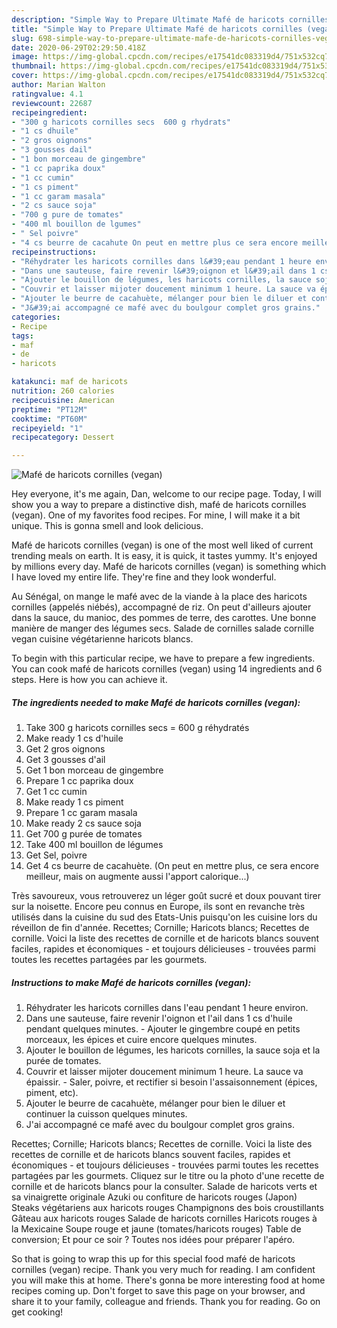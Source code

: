 ```yaml
---
description: "Simple Way to Prepare Ultimate Mafé de haricots cornilles (vegan)"
title: "Simple Way to Prepare Ultimate Mafé de haricots cornilles (vegan)"
slug: 698-simple-way-to-prepare-ultimate-mafe-de-haricots-cornilles-vegan
date: 2020-06-29T02:29:50.418Z
image: https://img-global.cpcdn.com/recipes/e17541dc083319d4/751x532cq70/mafe-de-haricots-cornilles-vegan-photo-principale-de-la-recette.jpg
thumbnail: https://img-global.cpcdn.com/recipes/e17541dc083319d4/751x532cq70/mafe-de-haricots-cornilles-vegan-photo-principale-de-la-recette.jpg
cover: https://img-global.cpcdn.com/recipes/e17541dc083319d4/751x532cq70/mafe-de-haricots-cornilles-vegan-photo-principale-de-la-recette.jpg
author: Marian Walton
ratingvalue: 4.1
reviewcount: 22687
recipeingredient:
- "300 g haricots cornilles secs  600 g rhydrats"
- "1 cs dhuile"
- "2 gros oignons"
- "3 gousses dail"
- "1 bon morceau de gingembre"
- "1 cc paprika doux"
- "1 cc cumin"
- "1 cs piment"
- "1 cc garam masala"
- "2 cs sauce soja"
- "700 g pure de tomates"
- "400 ml bouillon de lgumes"
- " Sel poivre"
- "4 cs beurre de cacahute On peut en mettre plus ce sera encore meilleur mais on augmente aussi lapport calorique"
recipeinstructions:
- "Réhydrater les haricots cornilles dans l&#39;eau pendant 1 heure environ."
- "Dans une sauteuse, faire revenir l&#39;oignon et l&#39;ail dans 1 cs d&#39;huile pendant quelques minutes. Ajouter le gingembre coupé en petits morceaux, les épices et cuire encore quelques minutes."
- "Ajouter le bouillon de légumes, les haricots cornilles, la sauce soja et la purée de tomates."
- "Couvrir et laisser mijoter doucement minimum 1 heure. La sauce va épaissir. Saler, poivre, et rectifier si besoin l&#39;assaisonnement (épices, piment, etc)."
- "Ajouter le beurre de cacahuète, mélanger pour bien le diluer et continuer la cuisson quelques minutes."
- "J&#39;ai accompagné ce mafé avec du boulgour complet gros grains."
categories:
- Recipe
tags:
- maf
- de
- haricots

katakunci: maf de haricots 
nutrition: 260 calories
recipecuisine: American
preptime: "PT12M"
cooktime: "PT60M"
recipeyield: "1"
recipecategory: Dessert

---
```



![Mafé de haricots cornilles (vegan)](https://img-global.cpcdn.com/recipes/e17541dc083319d4/751x532cq70/mafe-de-haricots-cornilles-vegan-photo-principale-de-la-recette.jpg)

Hey everyone, it's me again, Dan, welcome to our recipe page. Today, I will show you a way to prepare a distinctive dish, mafé de haricots cornilles (vegan). One of my favorites food recipes. For mine, I will make it a bit unique. This is gonna smell and look delicious.

Mafé de haricots cornilles (vegan) is one of the most well liked of current trending meals on earth. It is easy, it is quick, it tastes yummy. It's enjoyed by millions every day. Mafé de haricots cornilles (vegan) is something which I have loved my entire life. They're fine and they look wonderful.

Au Sénégal, on mange le mafé avec de la viande à la place des haricots cornilles (appelés niébés), accompagné de riz. On peut d&#39;ailleurs ajouter dans la sauce, du manioc, des pommes de terre, des carottes. Une bonne manière de manger des légumes secs. Salade de cornilles salade cornille vegan cuisine végétarienne haricots blancs.


To begin with this particular recipe, we have to prepare a few ingredients. You can cook mafé de haricots cornilles (vegan) using 14 ingredients and 6 steps. Here is how you can achieve it.

<!--inarticleads1-->

##### The ingredients needed to make Mafé de haricots cornilles (vegan):

1. Take 300 g haricots cornilles secs = 600 g réhydratés
1. Make ready 1 cs d&#39;huile
1. Get 2 gros oignons
1. Get 3 gousses d&#39;ail
1. Get 1 bon morceau de gingembre
1. Prepare 1 cc paprika doux
1. Get 1 cc cumin
1. Make ready 1 cs piment
1. Prepare 1 cc garam masala
1. Make ready 2 cs sauce soja
1. Get 700 g purée de tomates
1. Take 400 ml bouillon de légumes
1. Get  Sel, poivre
1. Get 4 cs beurre de cacahuète. (On peut en mettre plus, ce sera encore meilleur, mais on augmente aussi l&#39;apport calorique...)


Très savoureux, vous retrouverez un léger goût sucré et doux pouvant tirer sur la noisette. Encore peu connus en Europe, ils sont en revanche très utilisés dans la cuisine du sud des Etats-Unis puisqu&#39;on les cuisine lors du réveillon de fin d&#39;année. Recettes; Cornille; Haricots blancs; Recettes de cornille. Voici la liste des recettes de cornille et de haricots blancs souvent faciles, rapides et économiques - et toujours délicieuses - trouvées parmi toutes les recettes partagées par les gourmets. 

<!--inarticleads2-->

##### Instructions to make Mafé de haricots cornilles (vegan):

1. Réhydrater les haricots cornilles dans l&#39;eau pendant 1 heure environ.
1. Dans une sauteuse, faire revenir l&#39;oignon et l&#39;ail dans 1 cs d&#39;huile pendant quelques minutes. - Ajouter le gingembre coupé en petits morceaux, les épices et cuire encore quelques minutes.
1. Ajouter le bouillon de légumes, les haricots cornilles, la sauce soja et la purée de tomates.
1. Couvrir et laisser mijoter doucement minimum 1 heure. La sauce va épaissir. - Saler, poivre, et rectifier si besoin l&#39;assaisonnement (épices, piment, etc).
1. Ajouter le beurre de cacahuète, mélanger pour bien le diluer et continuer la cuisson quelques minutes.
1. J&#39;ai accompagné ce mafé avec du boulgour complet gros grains.


Recettes; Cornille; Haricots blancs; Recettes de cornille. Voici la liste des recettes de cornille et de haricots blancs souvent faciles, rapides et économiques - et toujours délicieuses - trouvées parmi toutes les recettes partagées par les gourmets. Cliquez sur le titre ou la photo d&#39;une recette de cornille et de haricots blancs pour la consulter. Salade de haricots verts et sa vinaigrette originale Azuki ou confiture de haricots rouges (Japon) Steaks végétariens aux haricots rouges Champignons des bois croustillants Gâteau aux haricots rouges Salade de haricots cornilles Haricots rouges à la Mexicaine Soupe rouge et jaune (tomates/haricots rouges) Table de conversion; Et pour ce soir ? Toutes nos idées pour préparer l&#39;apéro. 

So that is going to wrap this up for this special food mafé de haricots cornilles (vegan) recipe. Thank you very much for reading. I am confident you will make this at home. There's gonna be more interesting food at home recipes coming up. Don't forget to save this page on your browser, and share it to your family, colleague and friends. Thank you for reading. Go on get cooking!
